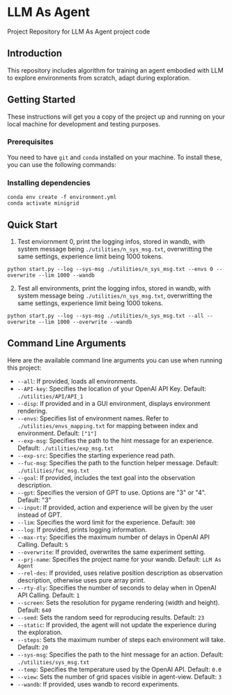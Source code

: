 # LLM As Agent

Project Repository for LLM As Agent project code

## Introduction

This repository includes algorithm for training an agent embodied with LLM to explore environments from scratch, adapt during exploration.

## Getting Started

These instructions will get you a copy of the project up and running on your local machine for development and testing purposes.

### Prerequisites

You need to have `git` and `conda` installed on your machine. To install these, you can use the following commands:

### Installing dependencies

```shell
conda env create -f environment.yml
conda activate minigrid
```

## Quick Start

1. Test enviornment 0, print the logging infos, stored in wandb, with system message being `./utilities/n_sys_msg.txt`, overwritting the same settings, experience limit being 1000 tokens.

```shell
python start.py --log --sys-msg ./utilities/n_sys_msg.txt --envs 0 --overwrite --lim 1000 --wandb
```

2. Test all environments, print the logging infos, stored in wandb, with system message being `./utilities/n_sys_msg.txt`, overwritting the same settings, experience limit being 1000 tokens.

```shell
python start.py --log --sys-msg ./utilities/n_sys_msg.txt --all --overwrite --lim 1000 --overwrite --wandb
```

## Command Line Arguments

Here are the available command line arguments you can use when running this project:

- `--all`: If provided, loads all environments.
- `--API-key`: Specifies the location of your OpenAI API Key. Default: `./utilities/API/API_1`
- `--disp`: If provided and in a GUI environment, displays environment rendering.
- `--envs`: Specifies list of environment names. Refer to `./utilities/envs_mapping.txt` for mapping between index and environment. Default: `["1"]`
- `--exp-msg`: Specifies the path to the hint message for an experience. Default: `./utilities/exp_msg.txt`
- `--exp-src`: Specifies the starting experience read path.
- `--fuc-msg`: Specifies the path to the function helper message. Default: `./utilities/fuc_msg.txt`
- `--goal`: If provided, includes the text goal into the observation description.
- `--gpt`: Specifies the version of GPT to use. Options are "3" or "4". Default: "3"
- `--input`: If provided, action and experience will be given by the user instead of GPT.
- `--lim`: Specifies the word limit for the experience. Default: `300`
- `--log`: If provided, prints logging information.
- `--max-rty`: Specifies the maximum number of delays in OpenAI API Calling. Default: `5`
- `--overwrite`: If provided, overwrites the same experiment setting.
- `--prj-name`: Specifies the project name for your wandb. Default: `LLM As Agent`
- `--rel-des`: If provided, uses relative position description as observation description, otherwise uses pure array print.
- `--rty-dly`: Specifies the number of seconds to delay when in OpenAI API Calling. Default: `1`
- `--screen`: Sets the resolution for pygame rendering (width and height). Default: `640`
- `--seed`: Sets the random seed for reproducing results. Default: `23`
- `--static`: If provided, the agent will not update the experience during the exploration.
- `--steps`: Sets the maximum number of steps each environment will take. Default: `20`
- `--sys-msg`: Specifies the path to the hint message for an action. Default: `./utilities/sys_msg.txt`
- `--temp`: Specifies the temperature used by the OpenAI API. Default: `0.0`
- `--view`: Sets the number of grid spaces visible in agent-view. Default: `3`
- `--wandb`: If provided, uses wandb to record experiments.
